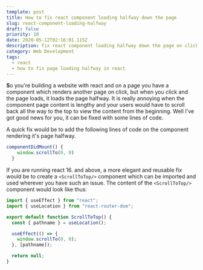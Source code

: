 ```yaml
---
template: post
title: How to fix react component loading halfway down the page
slug: react-component-loading-halfway
draft: false
priority: 10
date: 2020-05-12T02:16:01.115Z
description: fix react component loading halfway down the page on click
category: Web Development
tags:
  - react
  - how to fix page loading halfway in react
---
```

**S**o you're building a website with react and on a page you have a component which renders another page on click, but when you click and the page loads, it loads the page halfway. It is really annoying when the component page content is lengthy and your users would have to scroll back all the way to the top to view the content from the beginning. Well I've got good news for you, it can be fixed with some lines of code.

A quick fix would be to add the following lines of code on the component rendering it's page halfway.

```javascript
componentDidMount() {
    window.scrollTo(0, 0)
  }
```

If you are running react 16. and above, a more elegant and reusable fix would be to create a `<ScrollToTop/>` component which can be imported and used wherever you have such an issue. The content of the `<ScrollToTop/>` component would look like thus: 

```javascript
import { useEffect } from "react";
import { useLocation } from "react-router-dom";

export default function ScrollToTop() {
  const { pathname } = useLocation();

  useEffect(() => {
    window.scrollTo(0, 0);
  }, [pathname]);

  return null;
}
```